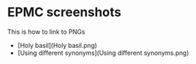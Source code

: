 # EPMC screenshots

This is how to link to PNGs

* [Holy basil](Holy basil.png)
* [Using different synonyms](Using different synonyms.png)



